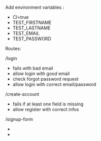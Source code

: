 Add environment variables :

- CI=true
- TEST_FIRSTNAME
- TEST_LASTNAME
- TEST_EMAIL
- TEST_PASSWORD

Routes:

/login

- fails with bad email
- allow login with good email
- check forgot password request
- allow login with correct email/password

/create-account

- fails if at least one field is missing
- allow register with correct infos

/signup-form

-
-
